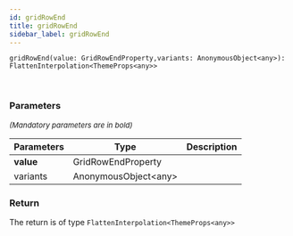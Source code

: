 ```yaml
---
id: gridRowEnd
title: gridRowEnd
sidebar_label: gridRowEnd
---
```


```tsx
gridRowEnd(value: GridRowEndProperty,variants: AnonymousObject<any>): FlattenInterpolation<ThemeProps<any>>
```
<br/>



### Parameters

<font size="2"><i>(Mandatory parameters are in bold)</i></font>

| Parameters | Type | Description |
| --------- | ---- | ----------- |
| **value** | GridRowEndProperty |  |
| variants | AnonymousObject<any\> |  |


### Return



The return is of type <code>FlattenInterpolation<ThemeProps<any\>\></code>